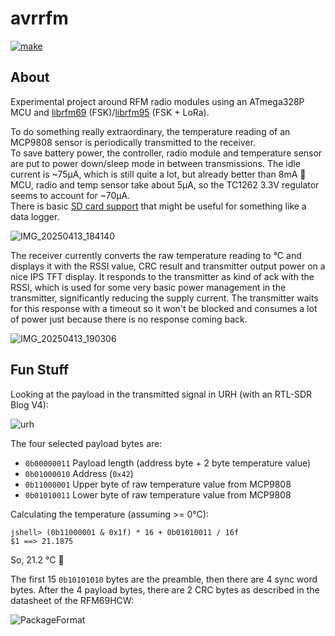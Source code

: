 # avrrfm

[![make](https://github.com/gitdode/avrrfm/actions/workflows/build.yml/badge.svg)](https://github.com/gitdode/avrrfm/actions/workflows/build.yml)

## About

Experimental project around RFM radio modules using an ATmega328P MCU 
and [librfm69](https://github.com/gitdode/librfm69/tree/main) (FSK)/[librfm95](https://github.com/gitdode/librfm95/tree/main) (FSK + LoRa).

To do something really extraordinary, the temperature reading of an MCP9808
sensor is periodically transmitted to the receiver.  
To save battery power, the controller, radio module and temperature sensor 
are put to power down/sleep mode in between transmissions. The idle current 
is ~75µA, which is still quite a lot, but already better than 8mA 🙂  
MCU, radio and temp sensor take about 5µA, so the TC1262 3.3V regulator seems 
to account for ~70µA.  
There is basic [SD card support](https://github.com/gitdode/libsdc/tree/main) 
that might be useful for something like a data logger.  

![IMG_20250413_184140](https://github.com/user-attachments/assets/1ac75c87-bcc0-4c7b-a6b3-39a937d728f0)

The receiver currently converts the raw temperature reading to °C and displays 
it with the RSSI value, CRC result and transmitter output power on a nice IPS 
TFT display. It responds to the transmitter as kind of ack with the RSSI, which 
is used for some very basic power management in the transmitter, significantly 
reducing the supply current. The transmitter waits for this response with a 
timeout so it won't be blocked and consumes a lot of power just because there 
is no response coming back.

![IMG_20250413_190306](https://github.com/user-attachments/assets/b6226805-6778-4cc8-bec5-2a36f91b4585)

## Fun Stuff

Looking at the payload in the transmitted signal in URH (with an RTL-SDR Blog V4):

![urh](https://github.com/user-attachments/assets/4c0b159a-5ae9-444c-99f1-6edc385ba4b1)

The four selected payload bytes are:  

- `0b00000011` Payload length (address byte + 2 byte temperature value)
- `0b01000010` Address (`0x42`)
- `0b11000001` Upper byte of raw temperature value from MCP9808
- `0b01010011` Lower byte of raw temperature value from MCP9808

Calculating the temperature (assuming >= 0°C):  

    jshell> (0b11000001 & 0x1f) * 16 + 0b01010011 / 16f
    $1 ==> 21.1875

So, 21.2 °C 🙂

The first 15 `0b10101010` bytes are the preamble, then there are 4 sync word 
bytes. After the 4 payload bytes, there are 2 CRC bytes as described in the 
datasheet of the RFM69HCW:

![PackageFormat](https://github.com/user-attachments/assets/11687645-552c-46e5-a0bf-ef490b1bca48)
